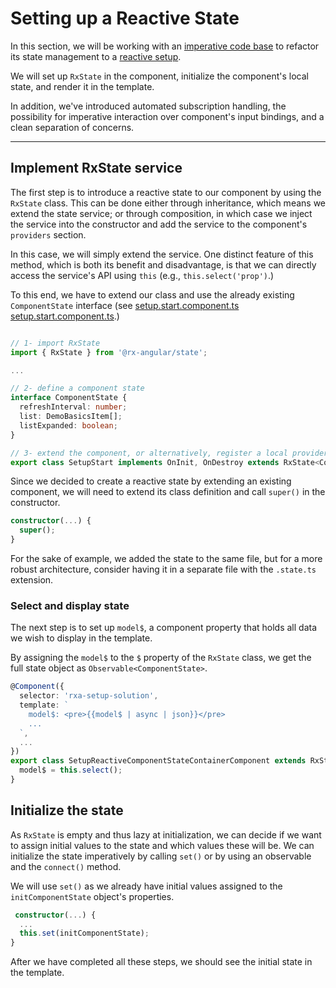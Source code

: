 # Setting up a Reactive State

In this section, we will be working with an [imperative code base][setup.start.component.ts] to refactor
its state management to a [reactive setup][setup.solution.component.ts].

We will set up `RxState` in the component, initialize the component's local state, and render it in the template.

In addition, we've introduced automated subscription handling, the possibility for imperative interaction
over component's input bindings, and a clean separation of concerns.

---

## Implement RxState service

The first step is to introduce a reactive state to our component by using the `RxState` class.
This can be done either through inheritance, which means we extend the state service; or through composition, in which case we inject the service into the constructor and add the service to the component's `providers` section.

In this case, we will simply extend the service.
One distinct feature of this method, which is both its benefit and disadvantage, is that we can directly access the service's API using `this` (e.g., `this.select('prop')`.)

To this end, we have to extend our class and use the already existing `ComponentState` interface (see
[setup.start.component.ts] [setup.start.component.ts].)
```typescript

// 1- import RxState
import { RxState } from '@rx-angular/state';

...

// 2- define a component state
interface ComponentState {
  refreshInterval: number;
  list: DemoBasicsItem[];
  listExpanded: boolean;
}

// 3- extend the component, or alternatively, register a local provider and inject it
export class SetupStart implements OnInit, OnDestroy extends RxState<ComponentState> ... {
```

Since we decided to create a reactive state by extending an existing component, we will need to extend its class definition and call `super()` in the constructor.

```typescript
constructor(...) {
  super();
}
```

For the sake of example, we added the state to the same file, but for a more robust architecture, consider having it in a separate file with the `.state.ts` extension.

### Select and display state

The next step is to set up `model$`, a component property that holds all data we wish to display in the template.

By assigning the `model$` to the `$` property of the `RxState` class, we get the full state object as `Observable<ComponentState>`.

```typescript
@Component({
  selector: 'rxa-setup-solution',
  template: `
    model$: <pre>{{model$ | async | json}}</pre>
    ...
  `,
  ...
})
export class SetupReactiveComponentStateContainerComponent extends RxState<ComponentState> {
  model$ = this.select();
}
```

## Initialize the state

As `RxState` is empty and thus lazy at initialization, we can decide if we want to assign initial values to the state and which values these will be.
We can initialize the state imperatively by calling `set()` or by using an observable and the `connect()` method.

We will use `set()` as we already have initial values assigned to the `initComponentState` object's properties.

```typescript
 constructor(...) {
  ...
  this.set(initComponentState);
}
```

After we have completed all these steps, we should see the initial state in the template.

[setup.start.component.ts]: https://github.com/rx-angular/rx-angular/blob/main/apps/demos/src/app/features/tutorials/basics/1-setup/setup.start.component.ts
[setup.solution.component.ts]: https://github.com/rx-angular/rx-angular/blob/main/apps/demos/src/app/features/tutorials/basics/1-setup/setup.solution.component.ts
